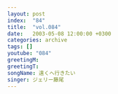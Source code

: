 ```yaml
---
layout: post
index:  "84"
title:  "vol.084"
date:   2003-05-08 12:00:00 +0300
categories: archive
tags: []
youtube: "084"
greetingM: 
greetingT: 
songName: 遠くへ行きたい
singer: ジェリー藤尾
---
```

